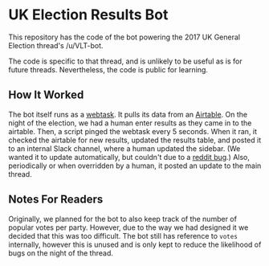 # UK Election Results Bot

This repository has the code of the bot powering the 2017 UK General Election thread's /u/VLT-bot.

The code is specific to that thread, and is unlikely to be useful as is for future threads. Nevertheless, the code is public for learning.

## How It Worked

The bot itself runs as a [webtask](https://webtask.io). It pulls its data from an [Airtable](https://airtable.com). On the night of the election, we had a human enter results as they came in to the airtable. Then, a script pinged the webtask every 5 seconds. When it ran, it checked the airtable for new results, updated the results table, and posted it to an internal Slack channel, where a human updated the sidebar. (We wanted it to update automatically, but couldn't due to a [reddit bug](https://www.reddit.com/r/bugs/comments/6dl4ep/reddit_live_some_livemanage_related_endpoints/).) Also, periodically or when overridden by a human, it posted an update to the main thread.

## Notes For Readers

Originally, we planned for the bot to also keep track of the number of popular votes per party. However, due to the way we had designed it we decided that this was too difficult. The bot still has reference to `votes` internally, however this is unused and is only kept to reduce the likelihood of bugs on the night of the thread.
